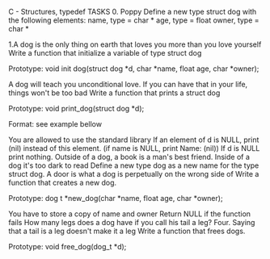 C - Structures, typedef TASKS 0. Poppy Define a new type struct dog with the following elements:
name, type = char *
age, type = float
owner, type = char *

1.A dog is the only thing on earth that loves you more than you love yourself Write a function that initialize a variable of type struct dog


Prototype: void init dog(struct dog *d, char *name, float age, char *owner);

A dog will teach you unconditional love. If you can have that in your life, things won't be too bad Write a function that prints a struct dog

Prototype: void print_dog(struct dog *d);

Format: see example bellow

You are allowed to use the standard library
If an element of d is NULL, print (nil) instead of this element. (if name is NULL, print Name: (nil))
If d is NULL print nothing.
Outside of a dog, a book is a man's best friend. Inside of a dog it's too dark to read Define a new type dog as a new name for the type struct dog.
A door is what a dog is perpetually on the wrong side of Write a function that creates a new dog.


Prototype: dog t *new_dog(char *name, float age, char *owner);

You have to store a copy of name and owner
Return NULL if the function fails
How many legs does a dog have if you call his tail a leg? Four. Saying that a tail is a leg doesn't make it a leg Write a function that frees dogs.

Prototype: void free_dog(dog_t *d);

